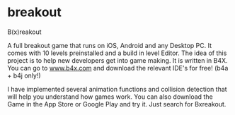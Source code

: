 # breakout

B(x)reakout

A full breakout game that runs on iOS, Android and any Desktop PC.
It comes with 10 levels preinstalled and a build in level Editor.
The idea of this project is to help new developers get into game making.
It is written in B4X. You can go to www.b4x.com and download the relevant
IDE's for free! (b4a + b4j only!)

I have implemented several animation functions and collision detection that will
help you understand how games work.
You can also download the Game in the App Store or Google Play and try it.
Just search for Bxreakout.
